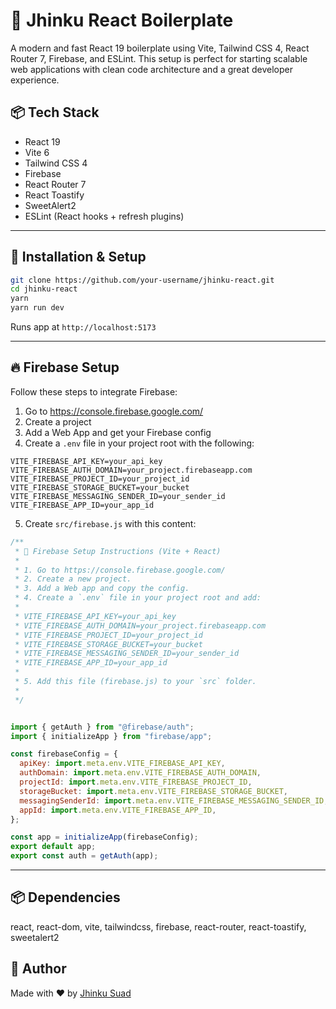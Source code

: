 # 🚀 Jhinku React Boilerplate

A modern and fast React 19 boilerplate using Vite, Tailwind CSS 4, React Router 7, Firebase, and ESLint. This setup is perfect for starting scalable web applications with clean code architecture and a great developer experience.

## 📦 Tech Stack

- React 19
- Vite 6
- Tailwind CSS 4
- Firebase
- React Router 7
- React Toastify
- SweetAlert2
- ESLint (React hooks + refresh plugins)

---

## 🧰 Installation & Setup

```bash
git clone https://github.com/your-username/jhinku-react.git
cd jhinku-react
yarn 
yarn run dev
```

Runs app at `http://localhost:5173`

---

## 🔥 Firebase Setup

Follow these steps to integrate Firebase:

1. Go to https://console.firebase.google.com/
2. Create a project
3. Add a Web App and get your Firebase config
4. Create a `.env` file in your project root with the following:

```
VITE_FIREBASE_API_KEY=your_api_key
VITE_FIREBASE_AUTH_DOMAIN=your_project.firebaseapp.com
VITE_FIREBASE_PROJECT_ID=your_project_id
VITE_FIREBASE_STORAGE_BUCKET=your_bucket
VITE_FIREBASE_MESSAGING_SENDER_ID=your_sender_id
VITE_FIREBASE_APP_ID=your_app_id
```

5. Create `src/firebase.js` with this content:

```js
/**
 * 🔧 Firebase Setup Instructions (Vite + React)
 *
 * 1. Go to https://console.firebase.google.com/
 * 2. Create a new project.
 * 3. Add a Web app and copy the config.
 * 4. Create a `.env` file in your project root and add:
 *
 * VITE_FIREBASE_API_KEY=your_api_key
 * VITE_FIREBASE_AUTH_DOMAIN=your_project.firebaseapp.com
 * VITE_FIREBASE_PROJECT_ID=your_project_id
 * VITE_FIREBASE_STORAGE_BUCKET=your_bucket
 * VITE_FIREBASE_MESSAGING_SENDER_ID=your_sender_id
 * VITE_FIREBASE_APP_ID=your_app_id
 *
 * 5. Add this file (firebase.js) to your `src` folder.
 *    
 */


import { getAuth } from "@firebase/auth";
import { initializeApp } from "firebase/app";

const firebaseConfig = {
  apiKey: import.meta.env.VITE_FIREBASE_API_KEY,
  authDomain: import.meta.env.VITE_FIREBASE_AUTH_DOMAIN,
  projectId: import.meta.env.VITE_FIREBASE_PROJECT_ID,
  storageBucket: import.meta.env.VITE_FIREBASE_STORAGE_BUCKET,
  messagingSenderId: import.meta.env.VITE_FIREBASE_MESSAGING_SENDER_ID,
  appId: import.meta.env.VITE_FIREBASE_APP_ID,
};

const app = initializeApp(firebaseConfig);
export default app;
export const auth = getAuth(app);

```
---

## 📦 Dependencies

react, react-dom, vite, tailwindcss, firebase, react-router, react-toastify, sweetalert2

## 👤 Author

Made with ❤️ by <a href="https://github.com/abdullahalsuad" target="_blank">Jhinku Suad</a>
